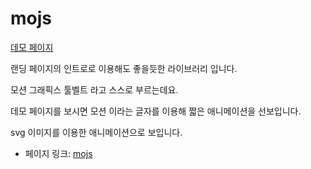 # mojs

[데모 페이지](http://codepen.io/sol0mka/full/ogOYJj/)

랜딩 페이지의 인트로로 이용해도 좋을듯한 라이브러리 입니다.

모션 그래픽스 툴벨트 라고 스스로 부르는데요.

데모 페이지를 보시면 모션 이라는 글자를 이용해 짧은 애니메이션을 선보입니다.

svg 이미지를 이용한 애니메이션으로 보입니다.

 - 페이지 링크: [mojs](https://github.com/legomushroom/mojs)
